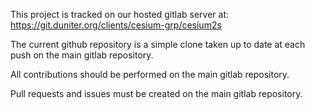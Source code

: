 This project is tracked on our hosted gitlab server at:
https://git.duniter.org/clients/cesium-grp/cesium2s

The current github repository is a simple clone taken up to date at each push on the main gitlab repository.

All contributions should be performed on the main gitlab repository.

Pull requests and issues must be created on the main gitlab repository.
